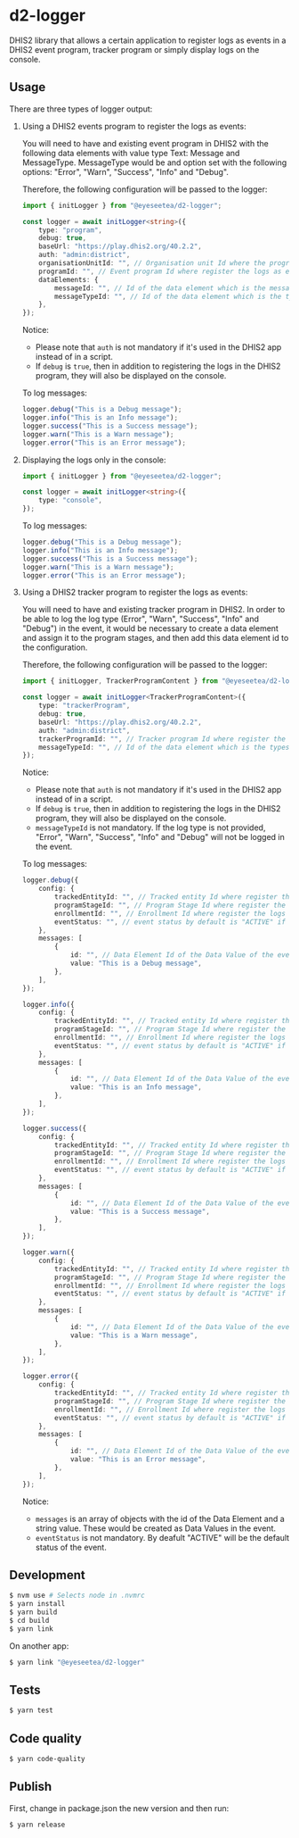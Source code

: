 # d2-logger

DHIS2 library that allows a certain application to register logs as events in a DHIS2 event program, tracker program or simply display logs on the console.

## Usage

There are three types of logger output:

1. Using a DHIS2 events program to register the logs as events:

    You will need to have and existing event program in DHIS2 with the following data elements with value type Text: Message and MessageType. MessageType would be and option set with the following options: "Error", "Warn", "Success", "Info" and "Debug".

    Therefore, the following configuration will be passed to the logger:

    ```typescript
    import { initLogger } from "@eyeseetea/d2-logger";

    const logger = await initLogger<string>({
        type: "program",
        debug: true,
        baseUrl: "https://play.dhis2.org/40.2.2",
        auth: "admin:district",
        organisationUnitId: "", // Organisation unit Id where the program is registered
        programId: "", // Event program Id where register the logs as events
        dataElements: {
            messageId: "", // Id of the data element which is the message
            messageTypeId: "", // Id of the data element which is the types of message
        },
    });
    ```

    Notice:

    - Please note that `auth` is not mandatory if it's used in the DHIS2 app instead of in a script.
    - If `debug` is `true`, then in addition to registering the logs in the DHIS2 program, they will also be displayed on the console.

    To log messages:

    ```typescript
    logger.debug("This is a Debug message");
    logger.info("This is an Info message");
    logger.success("This is a Success message");
    logger.warn("This is a Warn message");
    logger.error("This is an Error message");
    ```

2. Displaying the logs only in the console:

    ```typescript
    import { initLogger } from "@eyeseetea/d2-logger";

    const logger = await initLogger<string>({
        type: "console",
    });
    ```

    To log messages:

    ```typescript
    logger.debug("This is a Debug message");
    logger.info("This is an Info message");
    logger.success("This is a Success message");
    logger.warn("This is a Warn message");
    logger.error("This is an Error message");
    ```

3. Using a DHIS2 tracker program to register the logs as events:

    You will need to have and existing tracker program in DHIS2. In order to be able to log the log type (Error", "Warn", "Success", "Info" and "Debug") in the event, it would be necessary to create a data element and assign it to the program stages, and then add this data element id to the configuration.

    Therefore, the following configuration will be passed to the logger:

    ```typescript
    import { initLogger, TrackerProgramContent } from "@eyeseetea/d2-logger";

    const logger = await initLogger<TrackerProgramContent>({
        type: "trackerProgram",
        debug: true,
        baseUrl: "https://play.dhis2.org/40.2.2",
        auth: "admin:district",
        trackerProgramId: "", // Tracker program Id where register the logs as events
        messageTypeId: "", // Id of the data element which is the types of log
    });
    ```

    Notice:

    - Please note that `auth` is not mandatory if it's used in the DHIS2 app instead of in a script.
    - If `debug` is `true`, then in addition to registering the logs in the DHIS2 program, they will also be displayed on the console.
    - `messageTypeId` is not mandatory. If the log type is not provided, "Error", "Warn", "Success", "Info" and "Debug" will not be logged in the event.

    To log messages:

    ```typescript
    logger.debug({
        config: {
            trackedEntityId: "", // Tracked entity Id where register the logs as events
            programStageId: "", // Program Stage Id where register the logs as events
            enrollmentId: "", // Enrollment Id where register the logs as events
            eventStatus: "", // event status by default is "ACTIVE" if not specified, but it can also be "COMPLETED", "VISITED", "SCHEDULE", "OVERDUE" or "SKIPPED"
        },
        messages: [
            {
                id: "", // Data Element Id of the Data Value of the event to be logged
                value: "This is a Debug message",
            },
        ],
    });

    logger.info({
        config: {
            trackedEntityId: "", // Tracked entity Id where register the logs as events
            programStageId: "", // Program Stage Id where register the logs as events
            enrollmentId: "", // Enrollment Id where register the logs as events
            eventStatus: "", // event status by default is "ACTIVE" if not specified, but it can also be "COMPLETED", "VISITED", "SCHEDULE", "OVERDUE" or "SKIPPED"
        },
        messages: [
            {
                id: "", // Data Element Id of the Data Value of the event to be logged
                value: "This is an Info message",
            },
        ],
    });

    logger.success({
        config: {
            trackedEntityId: "", // Tracked entity Id where register the logs as events
            programStageId: "", // Program Stage Id where register the logs as events
            enrollmentId: "", // Enrollment Id where register the logs as events
            eventStatus: "", // event status by default is "ACTIVE" if not specified, but it can also be "COMPLETED", "VISITED", "SCHEDULE", "OVERDUE" or "SKIPPED"
        },
        messages: [
            {
                id: "", // Data Element Id of the Data Value of the event to be logged
                value: "This is a Success message",
            },
        ],
    });

    logger.warn({
        config: {
            trackedEntityId: "", // Tracked entity Id where register the logs as events
            programStageId: "", // Program Stage Id where register the logs as events
            enrollmentId: "", // Enrollment Id where register the logs as events
            eventStatus: "", // event status by default is "ACTIVE" if not specified, but it can also be "COMPLETED", "VISITED", "SCHEDULE", "OVERDUE" or "SKIPPED"
        },
        messages: [
            {
                id: "", // Data Element Id of the Data Value of the event to be logged
                value: "This is a Warn message",
            },
        ],
    });

    logger.error({
        config: {
            trackedEntityId: "", // Tracked entity Id where register the logs as events
            programStageId: "", // Program Stage Id where register the logs as events
            enrollmentId: "", // Enrollment Id where register the logs as events
            eventStatus: "", // event status by default is "ACTIVE" if not specified, but it can also be "COMPLETED", "VISITED", "SCHEDULE", "OVERDUE" or "SKIPPED"
        },
        messages: [
            {
                id: "", // Data Element Id of the Data Value of the event to be logged
                value: "This is an Error message",
            },
        ],
    });
    ```

    Notice:

    - `messages` is an array of objects with the id of the Data Element and a string value. These would be created as Data Values in the event.
    - `eventStatus` is not mandatory. By deafult "ACTIVE" will be the default status of the event.

## Development

```bash
$ nvm use # Selects node in .nvmrc
$ yarn install
$ yarn build
$ cd build
$ yarn link
```

On another app:

```bash
$ yarn link "@eyeseetea/d2-logger"
```

## Tests

```bash
$ yarn test
```

## Code quality

```bash
$ yarn code-quality
```

## Publish

First, change in package.json the new version and then run:

```bash
$ yarn release
```
